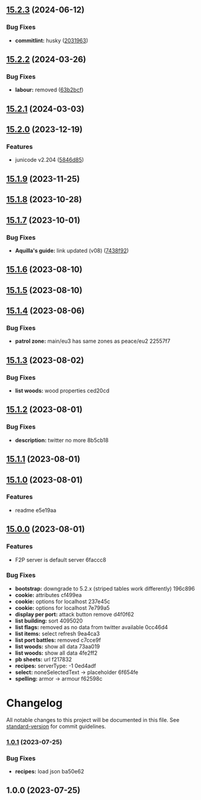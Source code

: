 

## [15.2.3](https://example.com///compare/v15.2.2...v15.2.3) (2024-06-12)


### Bug Fixes

* **commitlint:** husky ([2031963](https://example.com///commit/203196324b2c45c10b69dc0188ad288a59c91fb5))

## [15.2.2](https://example.com///compare/v15.2.1...v15.2.2) (2024-03-26)


### Bug Fixes

* **labour:** removed ([63b2bcf](https://example.com///commit/63b2bcf2b12ea263c431c619040a37a029a7344c))

## [15.2.1](https://example.com///compare/v15.2.0...v15.2.1) (2024-03-03)

## [15.2.0](https://example.com///compare/v15.1.9...v15.2.0) (2023-12-19)


### Features

* junicode v2.204 ([5846d85](https://example.com///commit/5846d854793261f3e832c2c711225bc76193e847))

## [15.1.9](https://example.com///compare/v15.1.8...v15.1.9) (2023-11-25)

## [15.1.8](https://example.com///compare/v15.1.7...v15.1.8) (2023-10-28)

## [15.1.7](https://example.com///compare/v15.1.6...v15.1.7) (2023-10-01)


### Bug Fixes

* **Aquilla's guide:** link updated (v08) ([7438f92](https://example.com///commit/7438f922d7160ce86395f5a8d5760d412807d063))

## [15.1.6](///compare/v15.1.5...v15.1.6) (2023-08-10)

## [15.1.5](///compare/v15.1.4...v15.1.5) (2023-08-10)

## [15.1.4](///compare/v15.1.3...v15.1.4) (2023-08-06)


### Bug Fixes

* **patrol zone:** main/eu3 has same zones as peace/eu2 22557f7

## [15.1.3](///compare/v15.1.2...v15.1.3) (2023-08-02)


### Bug Fixes

* **list woods:** wood properties ced20cd

## [15.1.2](///compare/v15.1.1...v15.1.2) (2023-08-01)


### Bug Fixes

* **description:** twitter no more 8b5cb18

## [15.1.1](///compare/v15.1.0...v15.1.1) (2023-08-01)

## [15.1.0](///compare/v15.0.0...v15.1.0) (2023-08-01)


### Features

* readme e5e19aa

## [15.0.0](///compare/v1.0.1...v15.0.0) (2023-08-01)


### Features

* F2P server is default server 6faccc8


### Bug Fixes

* **bootstrap:** downgrade to 5.2.x (striped tables work differently) 196c896
* **cookie:** attributes cf499ea
* **cookie:** options for localhost 237e45c
* **cookie:** options for localhost 7e799a5
* **display per port:** attack button remove d4f0f62
* **list building:** sort 4095020
* **list flags:** removed as no data from twitter available 0cc46d4
* **list items:** select refresh 9ea4ca3
* **list port battles:** removed c7cce9f
* **list woods:** show all data 73aa019
* **list woods:** show all data 4fe2ff2
* **pb sheets:** url f217832
* **recipes:** serverType: -1 0ed4adf
* **select:** noneSelectedText -> placeholder 6f654fe
* **spelling:** armor -> armour f62598c

# Changelog

All notable changes to this project will be documented in this file. See [standard-version](https://github.com/conventional-changelog/standard-version) for commit guidelines.

### [1.0.1](///compare/v1.0.0...v1.0.1) (2023-07-25)


### Bug Fixes

* **recipes:** load json ba50e62

## 1.0.0 (2023-07-25)
